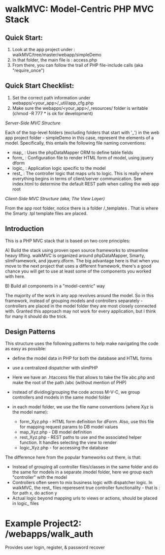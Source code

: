 walkMVC: Model-Centric PHP MVC Stack
=======


Quick Start: 
----------
1. Look at the app project under : walkMVC/tree/master/webapp/simpleDemo
2. In that folder, the main file is : access.php
3. From there, you can follow the trail of PHP file-include calls (aka "require_once")


Quick Start Checklist: 
------------------------------
1. Set the correct path information under webapps/<your_app>/_util/app_cfg.php
2. Make sure the  webapps/<your_app>/_resources/ folder is writable (chmod -R 777 * is ok for development)


*Server-Side MVC Structure*

Each of the top-level folders (excluding folders that start with '_') in the web app project folder - simpleDemo in this case, represent the elements of a model.  Specifically, this entails the following file naming conventions:
* map_ : Uses the phpDataMapper ORM to define table fields
* form_ : Configuration file to render HTML form of model, using jquery dform
* logic_ : Application logic specific to the model
* rest_ : The controller logic that maps urls to logic.  This is really where everything begins in terms of client/server communication.  See index.html to determine the default REST path when calling the web app root


*Client-Side MVC Structure (aka, The View Layer)*

From the app root folder, notice there is a folder /_templates .  That is where the Smarty .tpl template files are placed.

Introduction
----------

This is a PHP MVC stack that is based on two core principles:

A) Build the stack using proven open source frameworks to streamline heavy lifting.  walkMVC is organized around phpDataMapper, Smarty, slimFramework, and jquery.dform‎.  The big advantage here is that when you move to the next project that uses a different framework, there's a good chance you will get to use at least some of the components you worked with here. 

B) Build all components in a "model-centric" way

The majority of the work in any app revolves around the model.  So in this framework, instead of grouping models and controllers separately - controllers are placed in the model folder they are most closely connected with.  Granted this approach may not work for every application, but I think for many it should do the trick.



Design Patterns
----------
This structure uses the following patterns to help make navigating the code as easy as possible:

* define the model data in PHP for both the database and HTML forms

* use a centralized dispatcher with slimPHP
 * Here we have an .htaccess file that allows to take the file abc.php and make the root of the path /abc (without mention of PHP)

* instead of dividing/grouping the code across M-V-C, we group controllers and models in the same model folder

* in each model folder, we use the file name conventions (where Xyz is the model name): 
  * form_Xyz.php - HTML form definition for dForm. Also, use this file for mapping request params to DB model values
  * map_Xyz.php - DB model definition
  * rest_Xyz.php - REST paths to use and the associated helper function.  It handles selecting the view to render
  * logic_Xyz.php - for accessing the database



The difference here from the popular frameworks out there, is that:
* Instead of grouping all controller files/classes in the same folder and do the same for models in a separate /model folder, here we group each "controller" with the model
* Controllers often seem to mix business logic with dispatcher logic.  In walkMVC, the rest_ files reperesent true controller functionality - that is : for path x, do action y
* Actual logic beyond mapping urls to views or actions, should be placed in logic_ files


Example Project2: /webapps/walk_auth 
================================

Provides user login, register, &amp; password recover





